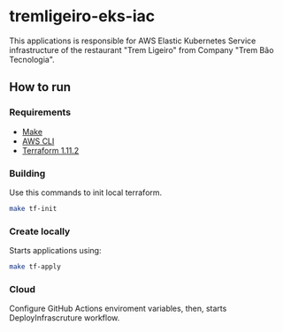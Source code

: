 # tremligeiro-eks-iac

This applications is responsible for AWS Elastic Kubernetes Service infrastructure of the restaurant "Trem Ligeiro" from Company "Trem Bão Tecnologia".

## How to run

### Requirements

-   [Make](https://www.gnu.org/software/make/)
-   [AWS CLI](https://aws.amazon.com/pt/cli/)
-   [Terraform 1.11.2](https://developer.hashicorp.com/terraform/install?product_intent=terraform)

### Building 

Use this commands to init local terraform.

```bash
make tf-init
```

### Create locally

Starts applications using:

```bash
make tf-apply
```

### Cloud
Configure GitHub Actions enviroment variables, then, starts DeployInfrascruture workflow.